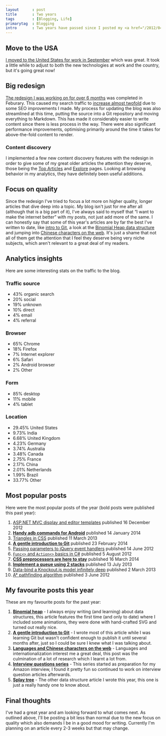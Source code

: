 ```yaml
---
layout      : post
title       : Two years
tags        : [Blogging, Life]
primarytag  : Blogging
intro       : Two years have passed since I posted my <a href="/2012/04/sass-syntactically-awesome-stylesheets.html">first article</a> on the blog. I wanted to look back and reflect on both blogging and life in the last year.
---
```


## Move to the USA

[I moved to the United States for work in September](/2013/08/coming-to-america.html) which was great. It took a little while to adjust to both the new technologies at work and the country, but it's going great now!



## Big redesign

[The redesign I was working on for over 6 months](/2014/02/redesign-3-from-blogger-to-github-pages.html) was completed in Feburary. This caused my search traffic to [increase almost twofold](https://plus.google.com/103459318088659120104/posts/Re1DVZNUA1N) due to some SEO improvements I made. My process for updating the blog was also streamlined at this time, putting the source into a Git repository and moving everything to Markdown. This has made it considerably easier to write content since there is less process in the way. There were also significant performance improvements, optimising primarily around the time it takes for above-the-fold content to render.

### Content discovery

I implemented a few new content discovery features with the redesign in order to give some of my great older articles the attention they deserve, those being the [Top Articles](/p/top-articles.html) and [Explore](/p/explore.html) pages. Looking at browsing behavior in my analytics, they have definitely been useful additions.



## Focus on quality

Since the redesign I've tried to focus a lot more on higher quality, longer articles that dive deep into a topic. My blog isn't just for me after all (although that is a big part of it), I've always said to myself that <q>I want to make the internet better</q> with my posts, not just add more of the same. I can honestly say that some of this year's articles are by far the best I've written to date, like [intro to Git](/2014/02/a-gentle-introduction-to-git.html), a look at the [Binomial Heap data structure](/2014/01/binomial-heap.html) and jumping into [Chinese characters on the web](/2014/03/languages-and-chinese-characters-on-the-web.html). It's just a shame that not all of them get the attention that I feel they deserve being very niche subjects, which aren't relevant to a great deal of my readers.



## Analytics insights

Here are some interesting stats on the traffic to the blog.

### Traffic source

- 43% organic search
- 20% social
- 19% unknown
- 10% direct
- 4% email
- 4% referral

### Browser

- 65% Chrome
- 18% Firefox
- 7% Internet explorer
- 6% Safari
- 2% Android browser
- 2% Other

### Form

- 85% desktop
- 11% mobile
- 4% tablet

### Location

- 29.45% United States
- 9.73% India
- 6.68% United Kingdom
- 4.23% Germany
- 3.74% Australia
- 3.48% Canada
- 2.75% France
- 2.17% China
- 2.01% Netherlands
- 1.99% Brazil
- 33.77% Other



## Most popular posts

Here were the most popular posts of the year (bold posts were published this past year):

1. [ASP.NET MVC display and editor templates](/2012/12/aspnet-mvc-display-and-editor-templates.html) published 16 December 2012
2. [**Handy adb commands for Android**](/2014/01/handy-adb-commands-for-android.html) published 14 January 2014
3. [Triangles in CSS](/2013/03/triangles-in-css.html) published 11 March 2013
4. [**A gentle introduction to Git**](/2014/02/a-gentle-introduction-to-git.html) published 23 February 2014
5. [Passing parameters to jQuery event handlers](/2012/06/passing-parameters-to-jquery-event.html) published 14 June 2012
6. [`Func<>` and `Action<>` basics in C#](/2012/08/func-and-action-basics-in-c.html) published 5 August 2012
7. [**CSS preprocessors are here to stay**](/2014/03/css-preprocessors-are-here-to-stay.html) published 16 March 2014
8. [**Implement a queue using 2 stacks**](/2013/07/algorithm-implement-queue-using-2-stacks.html) published 13 July 2013
9. [Data-bind a Knockout.js model infinitely deep](/2013/03/data-bind-knockoutjs-model-infinitely.html) published 2 March 2013
10. [A\* pathfinding algorithm](/2012/06/a-pathfinding-algorithm.html) published 3 June 2012



## My favourite posts this year

These are my favourite posts for the past year:

1. [**Binomial heap**](/2014/01/binomial-heap.html) - I always enjoy writing (and learning) about data structures, this article features the first time (and only to date) where I included some animations, they were done with hand-crafted SVG and turned out really nice.
2. [**A gentle introduction to Git**](/2014/02/a-gentle-introduction-to-git.html) - I wrote most of this article while I was learning Git but wasn't confident enough to publish it until several months after, just so I could be sure I knew what I was talking about.
3. [**Languages and Chinese characters on the web**](/2014/03/languages-and-chinese-characters-on-the-web.html) - Languages and internationalization interest me a great deal, this post was the culmination of a lot of research which I learnt a lot from.
4. [**Interview questions series**](/p/explore.html?t=Interview%20questions) - This series started as preparation for my Amazon interview, I found it pretty fun so continued to work on interview question articles afterwards.
5. [**Splay tree**](/2013/06/data-structure-splay-tree.html) - The other data structure article I wrote this year, this one is just a really handy one to know about.



## Final thoughts

I've had a great year and am looking forward to what comes next. As outlined above, I'll be posting a bit less than normal due to the new focus on quality which also demands I be in a good mood for writing. Currently I'm planning on an article every 2-3 weeks but that may change.
